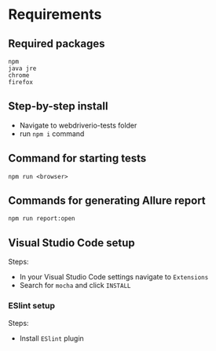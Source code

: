 # Requirements

## Required packages

```shell script
npm
java jre
chrome
firefox
```

## Step-by-step install

- Navigate to webdriverio-tests folder
- run `npm i` command

## Command for starting tests

`npm run <browser>`

## Commands for generating Allure report

`npm run report:open`

## Visual Studio Code setup

Steps:

- In your Visual Studio Code settings navigate to `Extensions`
- Search for `mocha` and click `INSTALL`

### ESlint setup

Steps:

- Install `ESlint` plugin
